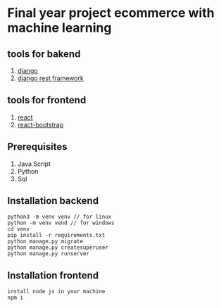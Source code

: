 # Final year project ecommerce with machine learning

## tools for bakend
1. [django](https://www.djangoproject.com/)
2. [django rest framework](http://www.django-rest-framework.org/)

## tools for frontend
1. [react](https://reactjs.org/)
2. [react-bootstrap](https://react-bootstrap.github.io/)

## Prerequisites
1. Java Script
2. Python
3. Sql


## Installation backend
```
python3 -m venv venv // for linux
python -m venv vend // for windows
cd venv
pip install -r requirements.txt
python manage.py migrate
python manage.py createsuperuser
python manage.py runserver
```

## Installation frontend
```
install node js in your machine
npm i
```
